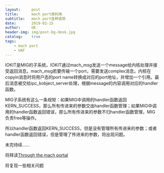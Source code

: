 ```yaml
---
layout:     post
title:      mach port类利用
subtitle:   mach port各种姿势 
date:       2019-02-15
author:     GK
header-img: img/post-bg-desk.jpg
catalog:    true
tags:
    - mach port
    - UAF
---
```


IOKIT是MIG的子系统，IOKIT通过mach_msg发送一个message给内核处理并接受返回消息。mach_msg若要传输一个port，需要发送complex消息。内核在copyin消息时将用户态的port name转换成对应的port地址，并增加一个引用。最后消息被交给ipc_kobject_server处理，根据message的内容调用对应的handler函数。

MIG子系统有这么一条规矩：如果MIG中调用的handler函数返回KERN_SUCCESS，那么所有传进来的参数交由handler函数管理；如果MIG中调用的handler函数返回错误，那么所有传进来的参数不归handler函数管理，MIG负责free等操作。

所以handler函数返回KERN_SUCCESS，但是没有管理所有传进来的参数；或者handler函数返回错误，但是管理了传进来的参数，将出现问题。

未完待续……

将拜读[Through the mach portal](https://github.com/Gentle-Knife/useful-meterial/blob/master/Through%20the%20mach%20portal.pdf)

将复现一些相关问题
